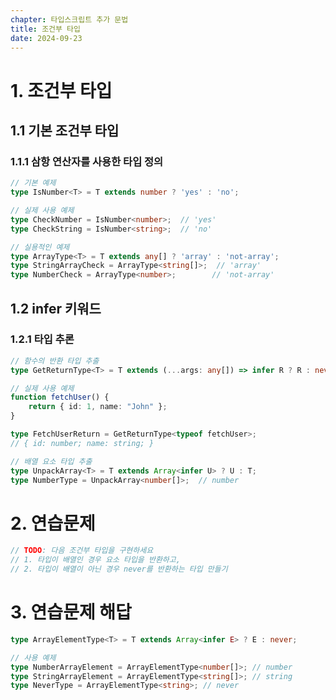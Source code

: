 ```yaml
---
chapter: 타입스크립트 추가 문법
title: 조건부 타입
date: 2024-09-23
---
```


# 1. 조건부 타입

## 1.1 기본 조건부 타입
### 1.1.1 삼항 연산자를 사용한 타입 정의

```typescript
// 기본 예제
type IsNumber<T> = T extends number ? 'yes' : 'no';

// 실제 사용 예제
type CheckNumber = IsNumber<number>;  // 'yes'
type CheckString = IsNumber<string>;  // 'no'

// 실용적인 예제
type ArrayType<T> = T extends any[] ? 'array' : 'not-array';
type StringArrayCheck = ArrayType<string[]>;  // 'array'
type NumberCheck = ArrayType<number>;        // 'not-array'
```

## 1.2 infer 키워드
### 1.2.1 타입 추론

```typescript
// 함수의 반환 타입 추출
type GetReturnType<T> = T extends (...args: any[]) => infer R ? R : never;

// 실제 사용 예제
function fetchUser() {
    return { id: 1, name: "John" };
}

type FetchUserReturn = GetReturnType<typeof fetchUser>; 
// { id: number; name: string; }

// 배열 요소 타입 추출
type UnpackArray<T> = T extends Array<infer U> ? U : T;
type NumberType = UnpackArray<number[]>;  // number
```

# 2. 연습문제

```typescript
// TODO: 다음 조건부 타입을 구현하세요
// 1. 타입이 배열인 경우 요소 타입을 반환하고,
// 2. 타입이 배열이 아닌 경우 never를 반환하는 타입 만들기
```

# 3. 연습문제 해답

```typescript
type ArrayElementType<T> = T extends Array<infer E> ? E : never;

// 사용 예제
type NumberArrayElement = ArrayElementType<number[]>; // number
type StringArrayElement = ArrayElementType<string[]>; // string
type NeverType = ArrayElementType<string>; // never
```